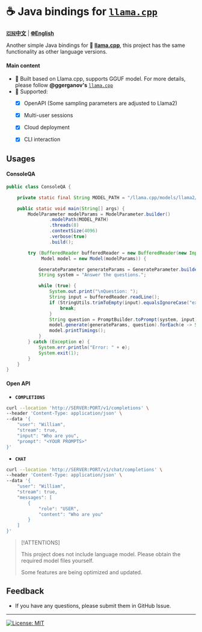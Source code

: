# ☕️ Java bindings for [`llama.cpp`](https://github.com/ggerganov/llama.cpp)

[**🇨🇳中文**](./README.Zh_CN.md) | [**🌐English**](./README.md)

Another simple Java bindings for 🦙 [**llama.cpp**](https://github.com/ggerganov/llama.cpp), this project has the same functionality as other language versions.

#### Main content
- 🚀 Built based on Llama.cpp, supports GGUF model. For more details, please follow **@ggerganov's** [`llama.cpp`](https://github.com/ggerganov/llama.cpp)
- 🚀 Supported:
  - [X] OpenAPI (Some sampling parameters are adjusted to Llama2)
  - [X] Multi-user sessions
  - [X] Cloud deployment
  - [X] CLI interaction


## Usages


#### ConsoleQA

```java
public class ConsoleQA {

    private static final String MODEL_PATH = "/llama.cpp/models/llama2/ggml-model-7b-q6_k.gguf";

    public static void main(String[] args) {
        ModelParameter modelParams = ModelParameter.builder()
                .modelPath(MODEL_PATH)
                .threads(8)
                .contextSize(4096)
                .verbose(true)
                .build();

        try (BufferedReader bufferedReader = new BufferedReader(new InputStreamReader(System.in, StandardCharsets.UTF_8));
             Model model = new Model(modelParams)) {

            GenerateParameter generateParams = GenerateParameter.builder().build();
            String system = "Answer the questions.";

            while (true) {
                System.out.print("\nQuestion: ");
                String input = bufferedReader.readLine();
                if (StringUtils.trimToEmpty(input).equalsIgnoreCase("exit")) {
                    break;
                }
                String question = PromptBuilder.toPrompt(system, input);
                model.generate(generateParams, question).forEach(e -> System.out.print(e.getText()));
                model.printTimings();
            }
        } catch (Exception e) {
            System.err.println("Error: " + e);
            System.exit(1);
        }
    }
}
```

#### Open API

- **`COMPLETIONS`**

```bash
curl --location 'http://SERVER:PORT/v1/completions' \
--header 'Content-Type: application/json' \
--data '{
    "user": "William",
    "stream": true,
    "input": "Who are you",
    "prompt": "<YOUR PROMPTS>"
}'
```

- **`CHAT`**

```bash
curl --location 'http://SERVER:PORT/v1/chat/completions' \
--header 'Content-Type: application/json' \
--data '{
    "user": "William",
    "stream": true,
    "messages": [
        {
            "role": "USER",
            "content": "Who are you"
        }
    ]
}'
```

> [!ATTENTIONS]
>
> This project does not include language model. Please obtain the required model files yourself.
> 
> Some features are being optimized and updated.

## Feedback

- If you have any questions, please submit them in GitHub Issue.

----

[![License: MIT](https://img.shields.io/badge/license-MIT-blue.svg)](https://opensource.org/licenses/MIT)
